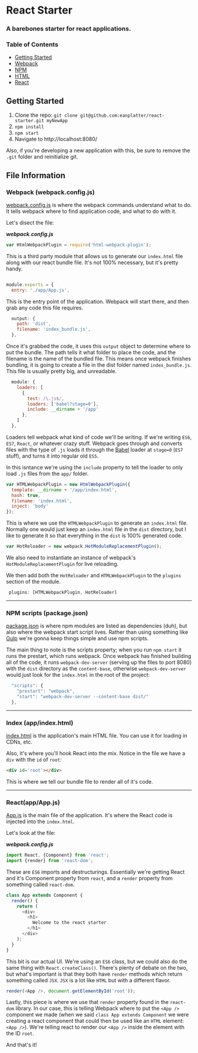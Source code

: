 # React Starter
### A barebones starter for react applications.

### Table of Contents
- [Getting Started](https://github.com/eanplatter/react-starter#getting-started)
- [Webpack](https://github.com/eanplatter/react-starter#webpack-webpackconfigjs)
- [NPM](https://github.com/eanplatter/react-starter#npm-scripts-packagejson)
- [HTML](https://github.com/eanplatter/react-starter#index-appindexhtml)
- [React](https://github.com/eanplatter/react-starter#reactappappjs)

## Getting Started
1. Clone the repo: `git clone git@github.com:eanplatter/react-starter.git myNewApp`
2. `npm install`
3. `npm start`
4. Navigate to http://localhost:8080/

Also, if you're developing a new application with this, be sure to remove the `.git` folder and reinitialize git.

## File Information

### Webpack (webpack.config.js)
[webpack.config.js](https://github.com/eanplatter/react-starter/blob/master/webpack.config.js) is where the webpack commands understand what to do. It tells webpack where to find application code, and what to do with it.

Let's disect the file:

**_webpack.config.js_**
``` javascript
var HtmlWebpackPlugin = require('html-webpack-plugin');
```
This is a third party module that allows us to generate our `index.html` file along with our react bundle file. It's not 100% necessary, but it's pretty handy.
``` javascript

module.exports = {
  entry: './app/App.js',
```
This is the entry point of the application. Webpack will start there, and then grab any code this file requires.
``` javascript
  output: {
    path: 'dist',
    filename: 'index_bundle.js',
  },
```
Once it's grabbed the code, it uses this `output` object to determine where to put the bundle. The path tells it what folder to place the code, and the filename is the name of the bundled file. This means once webpack finishes bundling, it is going to create a file in the dist folder named `index_bundle.js`. This file is usually pretty big, and unreadable.
``` javascript
  module: {
    loaders: [
      {
        test: /\.js$/,
        loaders: ['babel?stage=0'],
        include: __dirname + '/app'
      },
    ]
  },
```
Loaders tell webpack what kind of code we'll be writing. If we're writing `ES6`, `ES7`, `React`, or whatever crazy stuff. Webpack goes through and converts files with the type of `.js` loads it through the [Babel](http://babeljs.io/) loader at `stage=0` (`ES7` stuff), and turns it into regular old `ES5`. 

In this isntance we're using the `include` property to tell the loader to only load `.js` files from the `app/` folder.

``` javascript
var HTMLWebpackPlugin = new HtmlWebpackPlugin({
  template: __dirname + '/app/index.html',
  hash: true,
  filename: 'index.html',
  inject: 'body'
});
```
This is where we use the `HTMLWebpackPlugin` to generate an `index.html` file. Normally one would just keep an `index.html` file in the `dist` directory, but I like to generate it so that everything in the `dist` is 100% generated code.

``` javascript
var HotReloader = new webpack.HotModuleReplacementPlugin();
```
We also need to instantiate an instance of webpack's `HotModuleReplacementPlugin` for live reloading.

We then add both the `HotReloader` and `HTMLWebpackPlugin` to the `plugins` section of the module.

``` javaScript
 plugins: [HTMLWebpackPlugin, HotReloader]
```

<hr>

### NPM scripts (package.json)
[package.json](https://github.com/eanplatter/react-starter/blob/master/package.json) is where npm modules are listed as dependencies (duh), but also where the webpack start script lives. Rather than using something like [Gulp](http://gulpjs.com/) we're gonna keep things simple and use npm scripts.

The main thing to note is the scripts property; when you run `npm start` it runs the prestart, which runs webpack. Once webpack has finished building all of the code, it runs `webpack-dev-server` (serving up the files to port 8080) with the `dist` directory as the `content-base`, otherwise `webpack-dev-server` would just look for the `index.html` in the root of the project:
``` javascript
  "scripts": {
    "prestart": "webpack",
    "start": "webpack-dev-server --content-base dist/"
  },
```

<hr>

### Index (app/index.html)
[index.html](https://github.com/eanplatter/react-starter/blob/master/app/index.html) is the application's main HTML file. You can use it for loading in CDNs, etc.

Also, it's where you'll hook React into the mix. Notice in the file we have a `div` with the `id` of `root`:
``` html
<div id='root'></div>
```
This is where we tell our bundle file to render all of it's code.

<hr>

### React(app/App.js)
[App.js](https://github.com/eanplatter/react-starter/blob/master/app/App.js) is the main file of the application. It's where the React code is injected into the `index.html`.

Let's look at the file:

**_webpack.config.js_**
``` javascript
import React, {Component} from 'react';
import {render} from 'react-dom';
```
These are `ES6` imports and destructurings. Essentially we're getting React and it's Component property from `react`, and a `render` property from something called `react-dom`.

``` javascript
class App extends Component {
  render() {
    return (
      <div>
        <h1>
          Welcome to the react starter.
        </h1>
      </div>
    );
  }
}
```
This bit is our actual UI. We're using an `ES6` class, but we could also do the same thing with `React.createClass()`. There's plenty of debate on the two, but what's important is that they both have `render` methods which return something called `JSX`. `JSX` is a lot like `HTML` but with a different flavor.

``` javascript
render(<App />, document.getElementById('root'));
```
Lastly, this piece is where we use that `render` property found in the `react-dom` library. In our case, this is telling Webpack where to put the `<App />` component we made (when we said `class App extends Component` we were creating a react component that could then be used like an `HTML` element: `<App />`). We're telling react to render our `<App />` inside the element with the ID `root`.

And that's it!
